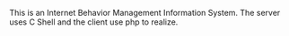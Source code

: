 This is an Internet Behavior Management Information System.
The server uses C Shell and the client use php to realize.

